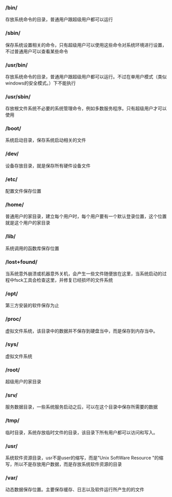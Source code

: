 ### /bin/
存放系统命令的目录，普通用户跟超级用户都可以运行 

### /sbin/
保存系统设置相关的命令，只有超级用户可以使用这些命令对系统环境进行设置，不过普通用户可以查看某些命令

### /usr/bin/
存放系统命令的目录，普通用户跟超级用户都可以运行。不过在单用户模式（类似windows的安全模式。）下不能执行

### /usr/sbin/
存放根文件系统不必要的系统管理命令，例如多数服务程序。只有超级用户才可以使用

### /boot/
系统启动目录，保存系统启动相关的文件

### /dev/
设备存放目录，就是保存所有硬件设备文件

### /etc/
配置文件保存位置

### /home/
普通用户的家目录，建立每个用户时，每个用户要有一个默认登录位置，这个位置就是这个用户的家目录

### /lib/
系统调用的函数库保存位置

### /lost+found/
当系统意外崩溃或机器意外关机，会产生一些文件随便放在这里，当系统启动的过程中fsck工具会检查这里，并修复已经损坏的文件系统

### /opt/
第三方安装的软件保存为止

### /proc/
虚拟文件系统，该目录中的数据并不保存到硬盘当中，而是保存到内存当中。

### /sys/
虚拟文件系统 

### /root/
超级用户的家目录

### /srv/
服务数据目录，一些系统服务启动之后，可以在这个目录中保存所需要的数据

### /tmp/
临时目录，系统存放临时文件的目录，该目录下所有用户都可以访问和写入。

### /usr/
系统软件资源目录，usr不是user的缩写，而是"Unix SoftWare Resource "的缩写，所以不是存放用户数据，而是存放系统软件资源的目录

### /var/ 
动态数据保存位置。主要保存缓存、日志以及软件运行所产生的的文件

